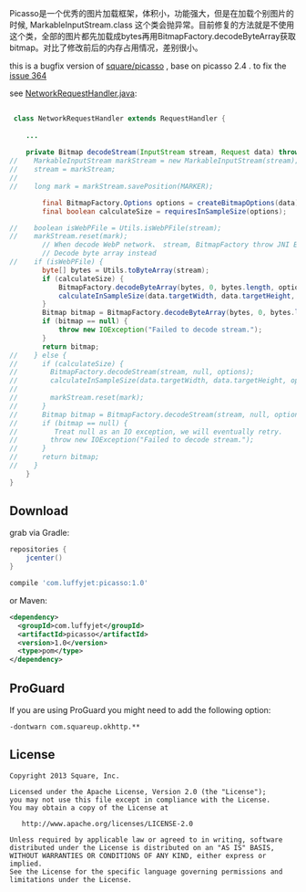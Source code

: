 Picasso是一个优秀的图片加载框架，体积小，功能强大，但是在加载个别图片的时候, MarkableInputStream.class 这个类会抛异常。目前修复的方法就是不使用这个类，全部的图片都先加载成bytes再用BitmapFactory.decodeByteArray获取bitmap。对比了修改前后的内存占用情况，差别很小。

this is a bugfix version of [square/picasso](https://github.com/square/picasso) , base on picasso 2.4 . to fix the [issue 364](https://github.com/square/picasso/issues/364)

see [NetworkRequestHandler.java](https://github.com/luffyjet/picassomod/blob/master/picasso/src/main/java/com/squareup/picasso/NetworkRequestHandler.java):
 
```java
 
 class NetworkRequestHandler extends RequestHandler {
    
    ...
    
    private Bitmap decodeStream(InputStream stream, Request data) throws IOException {
//    MarkableInputStream markStream = new MarkableInputStream(stream);
//    stream = markStream;
//
//    long mark = markStream.savePosition(MARKER);

        final BitmapFactory.Options options = createBitmapOptions(data);
        final boolean calculateSize = requiresInSampleSize(options);

//    boolean isWebPFile = Utils.isWebPFile(stream);
//    markStream.reset(mark);
        // When decode WebP network、 stream, BitmapFactory throw JNI Exception and make app crash.
        // Decode byte array instead
//    if (isWebPFile) {
        byte[] bytes = Utils.toByteArray(stream);
        if (calculateSize) {
            BitmapFactory.decodeByteArray(bytes, 0, bytes.length, options);
            calculateInSampleSize(data.targetWidth, data.targetHeight, options, data);
        }
        Bitmap bitmap = BitmapFactory.decodeByteArray(bytes, 0, bytes.length, options);
        if (bitmap == null) {
            throw new IOException("Failed to decode stream.");
        }
        return bitmap;
//    } else {
//      if (calculateSize) {
//        BitmapFactory.decodeStream(stream, null, options);
//        calculateInSampleSize(data.targetWidth, data.targetHeight, options, data);
//
//        markStream.reset(mark);
//      }
//      Bitmap bitmap = BitmapFactory.decodeStream(stream, null, options);
//      if (bitmap == null) {
//         Treat null as an IO exception, we will eventually retry.
//        throw new IOException("Failed to decode stream.");
//      }
//      return bitmap;
//    }
    }
}

```

Download
--------

grab via Gradle:
```groovy
repositories {
    jcenter()
}

compile 'com.luffyjet:picasso:1.0'
```
or Maven:
```xml
<dependency>
  <groupId>com.luffyjet</groupId>
  <artifactId>picasso</artifactId>
  <version>1.0</version>
  <type>pom</type>
</dependency>
```



ProGuard
--------

If you are using ProGuard you might need to add the following option:
```
-dontwarn com.squareup.okhttp.**
```



License
--------

    Copyright 2013 Square, Inc.

    Licensed under the Apache License, Version 2.0 (the "License");
    you may not use this file except in compliance with the License.
    You may obtain a copy of the License at

       http://www.apache.org/licenses/LICENSE-2.0

    Unless required by applicable law or agreed to in writing, software
    distributed under the License is distributed on an "AS IS" BASIS,
    WITHOUT WARRANTIES OR CONDITIONS OF ANY KIND, either express or implied.
    See the License for the specific language governing permissions and
    limitations under the License.


 [1]: http://square.github.io/picasso/
 [2]: https://search.maven.org/remote_content?g=com.squareup.picasso&a=picasso&v=LATEST
 [snap]: https://oss.sonatype.org/content/repositories/snapshots/
